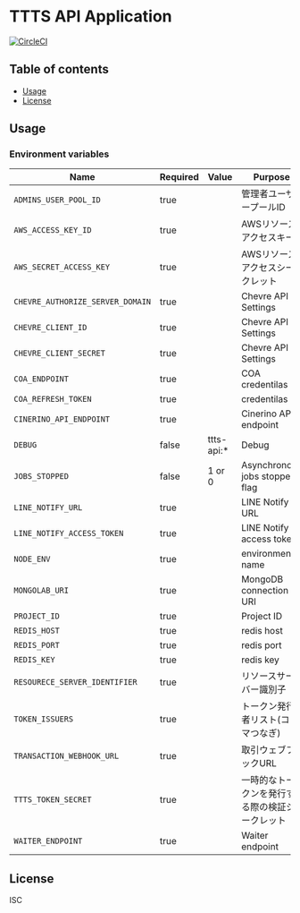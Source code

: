 # TTTS API Application

[![CircleCI](https://circleci.com/gh/tokyo-tower/api.svg?style=svg)](https://circleci.com/gh/tokyo-tower/api)

## Table of contents

* [Usage](#usage)
* [License](#license)

## Usage

### Environment variables

| Name                             | Required | Value      | Purpose                                        |
| -------------------------------- | -------- | ---------- | ---------------------------------------------- |
| `ADMINS_USER_POOL_ID`            | true     |            | 管理者ユーザープールID                         |
| `AWS_ACCESS_KEY_ID`              | true     |            | AWSリソースアクセスキー                        |
| `AWS_SECRET_ACCESS_KEY`          | true     |            | AWSリソースアクセスシークレット                |
| `CHEVRE_AUTHORIZE_SERVER_DOMAIN` | true     |            | Chevre API Settings                            |
| `CHEVRE_CLIENT_ID`               | true     |            | Chevre API Settings                            |
| `CHEVRE_CLIENT_SECRET`           | true     |            | Chevre API Settings                            |
| `COA_ENDPOINT`                   | true     |            | COA credentilas                                |
| `COA_REFRESH_TOKEN`              | true     |            | credentilas                                    |
| `CINERINO_API_ENDPOINT`          | true     |            | Cinerino API endpoint                          |
| `DEBUG`                          | false    | ttts-api:* | Debug                                          |
| `JOBS_STOPPED`                   | false    | 1 or 0     | Asynchronous jobs stopped flag                 |
| `LINE_NOTIFY_URL`                | true     |            | LINE Notify URL                                |
| `LINE_NOTIFY_ACCESS_TOKEN`       | true     |            | LINE Notify access token                       |
| `NODE_ENV`                       | true     |            | environment name                               |
| `MONGOLAB_URI`                   | true     |            | MongoDB connection URI                         |
| `PROJECT_ID`                     | true     |            | Project ID                                     |
| `REDIS_HOST`                     | true     |            | redis host                                     |
| `REDIS_PORT`                     | true     |            | redis port                                     |
| `REDIS_KEY`                      | true     |            | redis key                                      |
| `RESOURECE_SERVER_IDENTIFIER`    | true     |            | リソースサーバー識別子                         |
| `TOKEN_ISSUERS`                  | true     |            | トークン発行者リスト(コンマつなぎ)             |
| `TRANSACTION_WEBHOOK_URL`        | true     |            | 取引ウェブフックURL                            |
| `TTTS_TOKEN_SECRET`              | true     |            | 一時的なトークンを発行する際の検証シークレット |
| `WAITER_ENDPOINT`                | true     |            | Waiter endpoint                                |

## License

ISC
